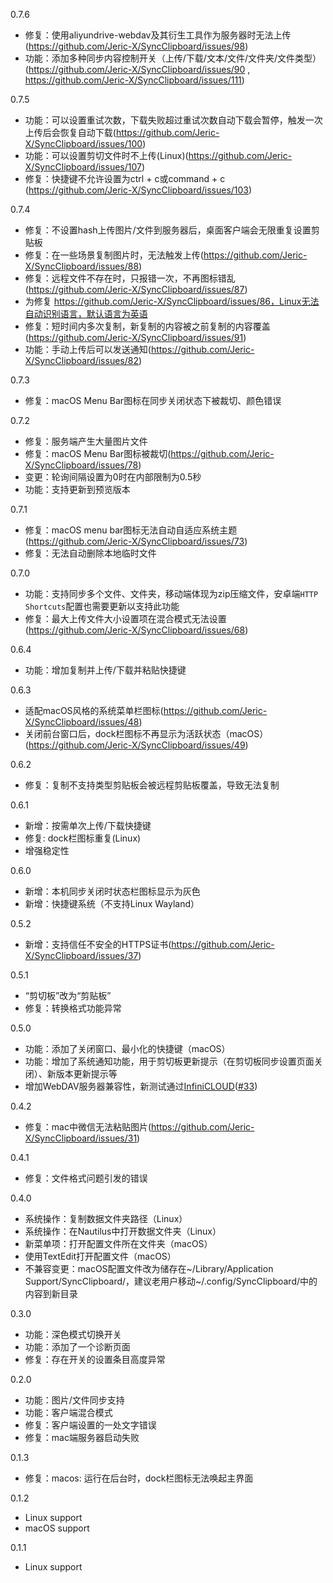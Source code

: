 0.7.6
- 修复：使用aliyundrive-webdav及其衍生工具作为服务器时无法上传(https://github.com/Jeric-X/SyncClipboard/issues/98)
- 功能：添加多种同步内容控制开关（上传/下载/文本/文件/文件夹/文件类型）(https://github.com/Jeric-X/SyncClipboard/issues/90 , https://github.com/Jeric-X/SyncClipboard/issues/111)

0.7.5
- 功能：可以设置重试次数，下载失败超过重试次数自动下载会暂停，触发一次上传后会恢复自动下载(https://github.com/Jeric-X/SyncClipboard/issues/100)
- 功能：可以设置剪切文件时不上传(Linux)(https://github.com/Jeric-X/SyncClipboard/issues/107)
- 修复：快捷键不允许设置为ctrl + c或command + c (https://github.com/Jeric-X/SyncClipboard/issues/103)

0.7.4
- 修复：不设置hash上传图片/文件到服务器后，桌面客户端会无限重复设置剪贴板
- 修复：在一些场景复制图片时，无法触发上传(https://github.com/Jeric-X/SyncClipboard/issues/88)
- 修复：远程文件不存在时，只报错一次，不再图标错乱(https://github.com/Jeric-X/SyncClipboard/issues/87)
- 为修复 https://github.com/Jeric-X/SyncClipboard/issues/86，Linux无法自动识别语言，默认语言为英语
- 修复：短时间内多次复制，新复制的内容被之前复制的内容覆盖(https://github.com/Jeric-X/SyncClipboard/issues/91)
- 功能：手动上传后可以发送通知(https://github.com/Jeric-X/SyncClipboard/issues/82)

0.7.3
- 修复：macOS Menu Bar图标在同步关闭状态下被裁切、颜色错误

0.7.2
- 修复：服务端产生大量图片文件
- 修复：macOS Menu Bar图标被裁切(https://github.com/Jeric-X/SyncClipboard/issues/78)
- 变更：轮询间隔设置为0时在内部限制为0.5秒
- 功能：支持更新到预览版本

0.7.1
- 修复：macOS menu bar图标无法自动自适应系统主题(https://github.com/Jeric-X/SyncClipboard/issues/73)
- 修复：无法自动删除本地临时文件

0.7.0
- 功能：支持同步多个文件、文件夹，移动端体现为zip压缩文件，安卓端`HTTP Shortcuts`配置也需要更新以支持此功能
- 修复：最大上传文件大小设置项在混合模式无法设置(https://github.com/Jeric-X/SyncClipboard/issues/68)

0.6.4
- 功能：增加复制并上传/下载并粘贴快捷键

0.6.3
- 适配macOS风格的系统菜单栏图标(https://github.com/Jeric-X/SyncClipboard/issues/48)
- 关闭前台窗口后，dock栏图标不再显示为活跃状态（macOS）(https://github.com/Jeric-X/SyncClipboard/issues/49)

0.6.2
- 修复：复制不支持类型剪贴板会被远程剪贴板覆盖，导致无法复制

0.6.1
- 新增：按需单次上传/下载快捷键
- 修复: dock栏图标重复(Linux)
- 增强稳定性

0.6.0
- 新增：本机同步关闭时状态栏图标显示为灰色
- 新增：快捷键系统（不支持Linux Wayland）

0.5.2
- 新增：支持信任不安全的HTTPS证书(https://github.com/Jeric-X/SyncClipboard/issues/37)

0.5.1
- “剪切板”改为“剪贴板”
- 修复：转换格式功能异常

0.5.0
- 功能：添加了关闭窗口、最小化的快捷键（macOS）
- 功能：增加了系统通知功能，用于剪切板更新提示（在剪切板同步设置页面关闭）、新版本更新提示等
- 增加WebDAV服务器兼容性，新测试通过[InfiniCLOUD](https://infini-cloud.net/en/)([#33](https://github.com/Jeric-X/SyncClipboard/issues/33))

0.4.2
- 修复：mac中微信无法粘贴图片(https://github.com/Jeric-X/SyncClipboard/issues/31)

0.4.1
- 修复：文件格式问题引发的错误

0.4.0
- 系统操作：复制数据文件夹路径（Linux）
- 系统操作：在Nautilus中打开数据文件夹（Linux）
- 新菜单项：打开配置文件所在文件夹（macOS）
- 使用TextEdit打开配置文件（macOS）
- 不兼容变更：macOS配置文件改为储存在~/Library/Application Support/SyncClipboard/，建议老用户移动~/.config/SyncClipboard/中的内容到新目录

0.3.0
- 功能：深色模式切换开关
- 功能：添加了一个诊断页面
- 修复：存在开关的设置条目高度异常

0.2.0
- 功能：图片/文件同步支持
- 功能：客户端混合模式
- 修复：客户端设置的一处文字错误
- 修复：mac端服务器启动失败

0.1.3
- 修复：macos: 运行在后台时，dock栏图标无法唤起主界面

0.1.2
- Linux support
- macOS support

0.1.1
- Linux support